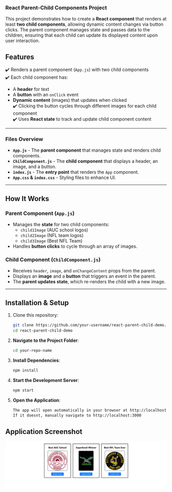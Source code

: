 ### React Parent-Child Components Project

This project demonstrates how to create a **React component** that renders at least **two child components**, allowing dynamic content changes via button clicks. The parent component manages state and passes data to the children, ensuring that each child can update its displayed content upon user interaction.

## **Features**

✔️ Renders a parent component (`App.js`) with two child components  
✔️ Each child component has:

- A **header** for text
- A **button** with an `onClick` event
- **Dynamic content** (images) that updates when clicked  
  ✔️ Clicking the button cycles through different images for each child component  
  ✔️ Uses **React state** to track and update child component content

---

### **Files Overview**

- **`App.js`** - The **parent component** that manages state and renders child components.
- **`ChildComponent.js`** - The **child component** that displays a header, an image, and a button.
- **`index.js`** - The **entry point** that renders the `App` component.
- **`App.css` & `index.css`** - Styling files to enhance UI.

---

## **How It Works**

### **Parent Component (`App.js`)**

- Manages the **state** for two child components:
  - `child1Image` (AUC school logos)
  - `child2Image` (NFL team logos)
  - `child3Image` (Best NFL Team)
- Handles **button clicks** to cycle through an array of images.

### **Child Component (`ChildComponent.js`)**

- Receives `header`, `image`, and `onChangeContent` props from the parent.
- Displays an **image** and a **button** that triggers an event in the parent.
- The **parent updates state**, which re-renders the child with a new image.

---

## **Installation & Setup**

1. Clone this repository:

   ````sh
   git clone https://github.com/your-username/react-parent-child-demo.git
   cd react-parent-child-demo

2. **Navigate to the Project Folder**:

   ```bash
   cd your-repo-name
   ````

2. **Install Dependencies**:

   ```bash
   npm install
   ```

3. **Start the Development Server**:

   ```bash
   npm start
   ```

4. **Open the Application**:
   ```bash
   The app will open automatically in your browser at http://localhost:3000
   If it doesnt, manually navigate to http://localhost:3000
   ```

## Application Screenshot

![Assignment Two ("Parents & Children" Homework) Screenshot](image.png)
